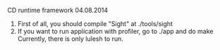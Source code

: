 CD runtime framework 04.08.2014

1. First of all, you should compile "Sight" at ./tools/sight
2. If you want to run application with profiler, go to ./app and do make
   Currently, there is only lulesh to run.


